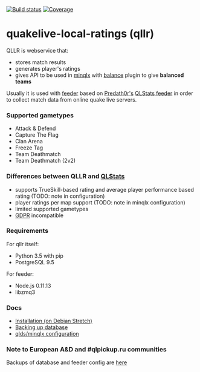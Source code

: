 [![Build status](https://travis-ci.org/em92/quakelive-local-ratings.svg?branch=master)](https://travis-ci.org/em92/quakelive-local-ratings)
[![Coverage](https://codecov.io/gh/em92/quakelive-local-ratings/branch/master/graph/badge.svg)](https://codecov.io/gh/em92/quakelive-local-ratings)

# quakelive-local-ratings (qllr)

QLLR is webservice that:
- stores match results
- generates player's ratings
- gives API to be used in [minqlx](https://github.com/MinoMino/minqlx) with [balance](https://github.com/MinoMino/minqlx-plugins/blob/master/balance.py) plugin to give **balanced teams**

Usually it is used with [feeder](https://github.com/em92/qlstats-feeder-mini) based on [Predath0r's](https://github.com/PredatH0r) [QLStats feeder](https://github.com/PredatH0r/XonStat/feeder) in order to collect match data from online quake live servers.

### Supported gametypes

* Attack & Defend
* Capture The Flag
* Clan Arena
* Freeze Tag
* Team Deathmatch
* Team Deathmatch (2v2)

### Differences between QLLR and [QLStats](http://qlstats.net/)

* supports TrueSkill-based rating and average player performance based rating (TODO: note in configuration)
* player ratings per map support (TODO: note in minqlx configuration)
* limited supported gametypes
* [GDPR](http://eur-lex.europa.eu/eli/reg/2016/679/oj) incompatible

### Requirements

For qllr itself:
* Python 3.5 with pip
* PostgreSQL 9.5

For feeder:
* Node.js 0.11.13
* libzmq3

### Docs

* [Installation (on Debian Stretch)](docs/install.md)
* [Backing up database](docs/backup.md)
* [qlds/minqlx configuration](docs/minqlx_config.md)

### Note to European A&D and #qlpickup.ru communities

Backups of database and feeder config are [here](https://yadi.sk/d/uTqMDxzb3JPpiJ)
